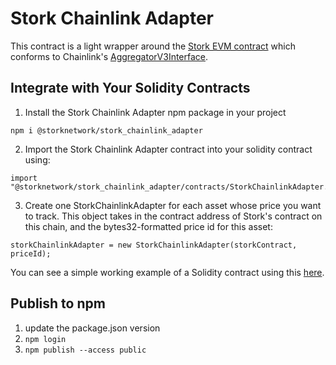 # Stork Chainlink Adapter
This contract is a light wrapper around the [Stork EVM contract](../evm) which conforms to Chainlink's [AggregatorV3Interface](https://github.com/smartcontractkit/chainlink/blob/develop/contracts/src/v0.8/shared/interfaces/AggregatorV3Interface.sol).


## Integrate with Your Solidity Contracts
1. Install the Stork Chainlink Adapter npm package in your project
```
npm i @storknetwork/stork_chainlink_adapter
```

2. Import the Stork Chainlink Adapter contract into your solidity contract using:
```
import "@storknetwork/stork_chainlink_adapter/contracts/StorkChainlinkAdapter.sol";
```

3. Create one StorkChainlinkAdapter for each asset whose price you want to track. This object takes in the contract address of Stork's contract on this chain, and the bytes32-formatted price id for this asset:
```
storkChainlinkAdapter = new StorkChainlinkAdapter(storkContract, priceId);
```

You can see a simple working example of a Solidity contract using this [here](../../examples/stork_chainlink_adapter).


## Publish to npm
1. update the package.json version
2. `npm login`
3. `npm publish --access public`
